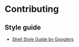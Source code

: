 # Contributing

## Style guide

* [Shell Style Guide by Googlers](https://google.github.io/styleguide/shellguide.html)
